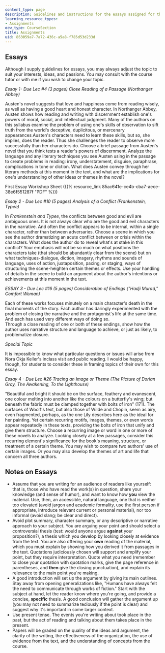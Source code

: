 ```yaml
---
content_type: page
description: Guidelines and instructions for the essays assigned for the course.
learning_resource_types:
- Assignments
ocw_type: CourseSection
title: Assignments
uid: 863059a7-7a72-436c-a5a8-f785d53d233d
---
```


Essays
------

Although I supply guidelines for essays, you may always adjust the topic to suit your interests, ideas, and passions. You may consult with the course tutor or with me if you wish to change your topic.

_Essay 1- Due Lec #4 (3 pages)_ _Close Reading of a Passage (Northanger Abbey)_

Austen's novel suggests that love and happiness come from reading wisely, as well as having a good heart and honest character. In Northanger Abbey, Austen shows how reading and writing with discernment establish one's powers of moral, social, and intellectual judgment. Many of the authors on this syllabus examine the problem of using one's skills of observation to sift truth from the world's deceptive, duplicitous, or mercenary appearances.Austen's characters need to learn these skills, but so, she implies, does the reader. Thus she challenges the reader to observe more successfully than her characters do. Choose a brief passage from Austen's novel that you think tests a reader's powers of discernment. Analyze the language and any literary techniques you see Austen using in the passage to create problems in reading: irony, understatement, disguise, paraphrase, complications in tone or diction. What does Austen convey through her literary methods at this moment in the text, and what are the implications for one's understanding of other ideas or themes in the novel?

First Essay Workshop Sheet ({{% resource_link 85ac641e-ce4b-cba7-aece-38e6f551287f "PDF" %}})

_Essay 2 - Due Lec #10 (5 pages) Analysis of a Conflict (Frankenstein, Typee)_

In _Frankenstein and Typee_, the conflicts between good and evil are ambiguous ones. It is not always clear who are the good and evil characters in the narrative. And often the conflict appears to be internal, within a single character, rather than between adversaries. Choose a scene in which you see the author dramatizing an acute conflict between or crisis within the characters. What does the author do to reveal what's at stake in this conflict? Your emphasis will not be so much on what positions the characters take (that should be abundantly clear from the scene) but on what techniques-dialogue, diction, imagery, rhythms and sounds of language, uses of action, juxtaposition, pacing, or staging, ways of structuring the scene-heighten certain themes or effects. Use your handling of details in the scene to build an argument about the author's intentions or achievements at this moment in the text.

_ESSAY 3 - Due Lec #16 (5 pages) Consideration of Endings ("Hadji Murad," Comfort Woman)_

Each of these works focuses minutely on a main character's death in the final moments of the story. Each author has daringly experimented with the problem of closing the narrative and the protagonist's life at the same time. And each has used very different ways of doing so.  
Through a close reading of one or both of these endings, show how the author uses narrative structure and language to achieve, or just as likely, to problematize closure.

_Special Topic_

It is impossible to know what particular questions or issues will arise from Nora Okja Keller's inclass visit and public reading. I would be happy, though, for students to consider these in framing topics of their own for this essay.

_Essay 4 - Due Lec #26 Tracing an Image or Theme (The Picture of Dorian Gray, The Awakening, To the Lighthouse)_

"Beautiful and bright it should be on the surface, feathery and evanescent, one colour melting into another like the colours on a butterfly's wing; but beneath the fabric must be clamped together with bolts of iron" (171). The surfaces of Woolf's text, but also those of Wilde and Chopin, seem as airy, even fragmented, perhaps, as the one Lily describes here as the ideal for her painting. Yet certain recurring motifs, images, themes, or even words appear repeatedly in these texts, providing the bolts of iron that unify and give them structure. Choose a recurring image or word in one or more of these novels to analyze. Looking closely at a few passages, consider this recurring element's significance for the book's meaning, structure, or treatment of a certain theme. You may wish to compare two authors' use of certain images. Or you may also develop the themes of art and life that concern all three authors.

Notes on Essays
---------------

*   Assume that you are writing for an audience of readers like yourself: that is, those who have read the work(s) in question, share your knowledge (and sense of humor), and want to know how **you** view the material. Use, then, an accessible, natural language, one that is neither too elevated (avoid jargon and academic formality, use the first person if appropriate, introduce relevant current or personal material), nor too informal (avoid slang; be clear and direct).
*   Avoid plot summary, character summary, or any descriptive or narrative approach to your subject. You are arguing your point and should select a controversial thesis (test: would anyone argue **against** your proposition?), a thesis which you develop by looking closely at evidence from the text. You are also offering your **own** reading of the material, which you must explain by showing how you derived it from passages in the text. Quotations judiciously chosen will support and amplify your point, but they require interpretation. Quote what you need (remember to close your quotation with quotation marks, give the page reference in parentheses, and **then** give the closing punctuation), and explain its relevance to the main point you're making.
*   A good introduction will set up the argument by giving its main outlines. Stay away from opening generalizations like, "Humans have always felt the need to communicate through works of fiction." Start with the subject at hand, let the reader know where you're going, and provide a concise, **specific** thesis. A good conclusion will gather the argument up (you may not need to summarize tediously if the point is clear) and suggest why it's important in some larger context.
*   Use present tense. The events you're writing about took place in the past, but the act of reading and talking about them takes place in the present.
*   Papers will be graded on the quality of the ideas and argument, the clarity of the writing, the effectiveness of the organization, the use of evidence from the text, and the understanding of concepts from the course.